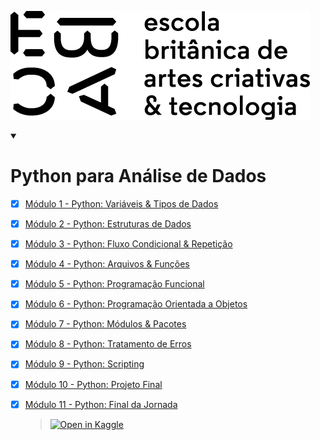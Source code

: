 [![](https://github.com/marinairis/python-para-analise-dados-v2/blob/main/ebac_logo_black_half.png)](https://github.com/marinairis/python-para-analise-dados-v2)

<details open>
  <summary>
    <h1>Python para Análise de Dados</h1>
  </summary>

- [x] [Módulo 1 - Python: Variáveis & Tipos de Dados](https://github.com/marinairis/python-para-analise-dados-v2/tree/main/M%C3%B3dulo%201%20%20Vari%C3%A1veis%20%26%20Tipos%20de%20Dados)

- [x] [Módulo 2 - Python: Estruturas de Dados](https://github.com/marinairis/python-para-analise-dados-v2/tree/main/M%C3%B3dulo%202%20%20Estruturas%20de%20Dados)

- [x] [Módulo 3 - Python: Fluxo Condicional & Repetição](https://github.com/marinairis/python-para-analise-dados-v2/tree/main/M%C3%B3dulo%203%20%20Fluxo%20Condicional%20%26%20Repeti%C3%A7%C3%A3o)

- [x] [Módulo 4 - Python: Arquivos & Funções](https://github.com/marinairis/python-para-analise-dados-v2/tree/main/M%C3%B3dulo%204%20%20Arquivos%20%26%20Fun%C3%A7%C3%B5es)

- [x] [Módulo 5 - Python: Programação Funcional](https://github.com/marinairis/python-para-analise-dados-v2/tree/main/M%C3%B3dulo%205%20%20Programa%C3%A7%C3%A3o%20Funcional)

- [x] [Módulo 6 - Python: Programação Orientada a Objetos](https://github.com/marinairis/python-para-analise-dados-v2/tree/main/M%C3%B3dulo%206%20%20Programa%C3%A7%C3%A3o%20Orientada%20a%20Objetos)

- [x] [Módulo 7 - Python: Módulos & Pacotes](https://github.com/marinairis/python-para-analise-dados-v2/tree/main/M%C3%B3dulo%207%20%20M%C3%B3dulos%20%26%20Pacotes)

- [x] [Módulo 8 - Python: Tratamento de Erros](https://github.com/marinairis/python-para-analise-dados-v2/tree/main/M%C3%B3dulo%208%20%20Tratamento%20de%20Erros)

- [x] [Módulo 9 - Python: Scripting](https://github.com/marinairis/python-para-analise-dados-v2/tree/main/M%C3%B3dulo%209%20%20Scripiting)

- [x] [Módulo 10 - Python: Projeto Final](https://github.com/marinairis/python-para-analise-dados-v2/tree/main/M%C3%B3dulo%2010%20%20Projeto%20Final)

- [x] [Módulo 11 - Python: Final da Jornada](https://github.com/marinairis/python-para-analise-dados-v2/tree/main/M%C3%B3dulo%2011%20%20Final%20da%20jornada)

  > [![Open in Kaggle](https://kaggle.com/static/images/open-in-kaggle.svg)](https://www.kaggle.com/code/marinairis/ebac-modulo-10-python-projeto-final)
</details>

